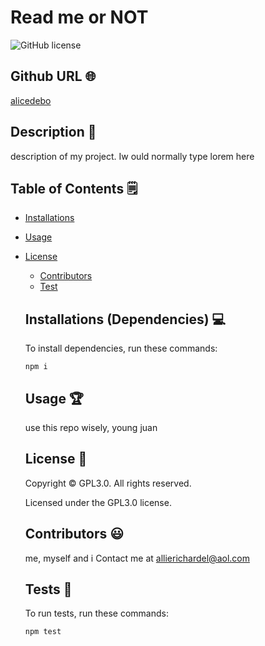 # Read me or NOT
  ![GitHub license](https://img.shields.io/badge/license-GPL3.0-yellowgreen.svg)
  ## Github URL 🌐
  [alicedebo](https://github.com/alicedebo/)
  ## Description 📝
  description of my project. Iw ould normally type lorem here 
  ## Table of Contents 🗒
  * [Installations](#dependencies)
  * [Usage](#usage)
  
* [License](#license)

  * [Contributors](#contributors)
  * [Test](#test)
  ## Installations (Dependencies) 💻
  To install dependencies, run these commands:
  ```
  npm i
  ```
  ## Usage 🏆
  use this repo wisely, young juan
  ## License 📛
    Copyright © GPL3.0. All rights reserved. 
    
    Licensed under the GPL3.0 license.
  ## Contributors 😃
  me, myself and i
  Contact me at allierichardel@aol.com
  ## Tests 🧪
  To run tests, run these commands:
  ```
  npm test
  ```
  
